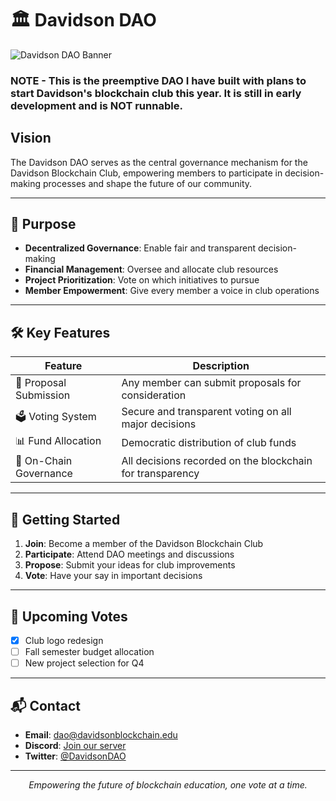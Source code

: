 # 🏛️ Davidson DAO

![Davidson DAO Banner](https://www.davidson.edu/sites/default/files/styles/max_650x650/public/2023-08/Primary-Lockup-NewsStory.png?itok=BJeJoK6D)

### NOTE - This is the preemptive DAO I have built with plans to start Davidson's blockchain club this year.  It is still in early development and is NOT runnable.

## Vision

The Davidson DAO serves as the central governance mechanism for the Davidson Blockchain Club, empowering members to participate in decision-making processes and shape the future of our community.

---

## 🎯 Purpose

- **Decentralized Governance**: Enable fair and transparent decision-making
- **Financial Management**: Oversee and allocate club resources
- **Project Prioritization**: Vote on which initiatives to pursue
- **Member Empowerment**: Give every member a voice in club operations

---

## 🛠️ Key Features

| Feature | Description |
|---------|-------------|
| 💼 Proposal Submission | Any member can submit proposals for consideration |
| 🗳️ Voting System | Secure and transparent voting on all major decisions |
| 📊 Fund Allocation | Democratic distribution of club funds |
| 🔗 On-Chain Governance | All decisions recorded on the blockchain for transparency |

---

## 🚀 Getting Started

1. **Join**: Become a member of the Davidson Blockchain Club
2. **Participate**: Attend DAO meetings and discussions
3. **Propose**: Submit your ideas for club improvements
4. **Vote**: Have your say in important decisions

---

## 📅 Upcoming Votes

- [x] Club logo redesign
- [ ] Fall semester budget allocation
- [ ] New project selection for Q4

---

## 📬 Contact

- **Email**: dao@davidsonblockchain.edu
- **Discord**: [Join our server](https://discord.gg/davidsonblockchain)
- **Twitter**: [@DavidsonDAO](https://twitter.com/DavidsonDAO)

---

<p align="center">
  <i>Empowering the future of blockchain education, one vote at a time.</i>
</p>
